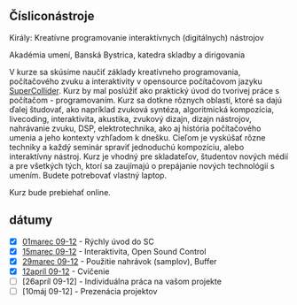 Čísliconástroje
---------------

Király: Kreatívne programovanie interaktívnych (digitálnych) nástrojov

Akadémia umení, Banská Bystrica, katedra skladby a dirigovania

V  kurze sa skúsime naučiť základy kreatívneho programovania, počítačového zvuku a interaktivity v opensource počítačovom jazyku [SuperCollider](https://supercollider.github.io). Kurz by mal poslúžiť ako praktický úvod do tvorivej práce s počítačom - programovaním. Kurz sa dotkne rôznych oblastí, ktoré sa dajú ďalej študovať, ako napríklad zvuková syntéza, algoritmická kompozícia, livecoding, interaktivita, akustika, zvukový dizajn, dizajn nástrojov, nahrávanie zvuku, DSP, elektrotechnika, ako aj história počítačového umenia a jeho kontexty vzhľadom k dnešku.
Cieľom je vyskúšať rôzne techniky a každý seminár spraviť jednoduchú kompozíciu, alebo interaktívny nástroj. Kurz je vhodný pre skladateľov, študentov nových médií a pre všetkých tých, ktorí sa  zaujímajú o prepájanie nových technológií s umením. Budete potrebovať vlastný laptop.

Kurz bude prebiehať online.

dátumy
------

- [x] [01marec 09-12](https://github.com/paum3/Cisliconastroje/tree/main/01032021) - Rýchly úvod do SC
- [x] [15marec 09-12](https://github.com/paum3/Cisliconastroje/tree/main/15032021)  - Interaktivita, Open Sound Control
- [x] [29marec 09-12](https://github.com/paum3/Cisliconastroje/tree/main/29032021) - Použitie nahrávok (samplov), Buffer
- [x] [12apríl 09-12](https://github.com/paum3/Cisliconastroje/tree/main/12042021) - Cvičenie
- [ ] [26apríl 09-12] - Individuálna práca na vašom projekte
- [ ] [10máj 09-12] - Prezenácia projektov
